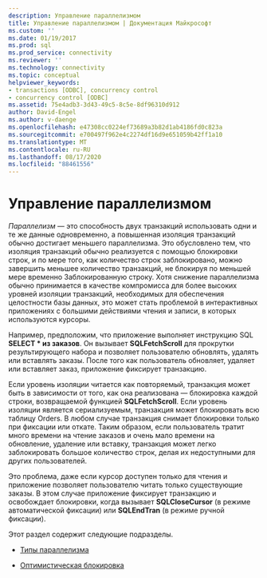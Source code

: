 ```yaml
---
description: Управление параллелизмом
title: Управление параллелизмом | Документация Майкрософт
ms.custom: ''
ms.date: 01/19/2017
ms.prod: sql
ms.prod_service: connectivity
ms.reviewer: ''
ms.technology: connectivity
ms.topic: conceptual
helpviewer_keywords:
- transactions [ODBC], concurrency control
- concurrency control [ODBC]
ms.assetid: 75e4adb3-3d43-49c5-8c5e-8df96310d912
author: David-Engel
ms.author: v-daenge
ms.openlocfilehash: e47308cc0224ef73689a3b82d1ab4186fd0c823a
ms.sourcegitcommit: e700497f962e4c2274df16d9e651059b42ff1a10
ms.translationtype: MT
ms.contentlocale: ru-RU
ms.lasthandoff: 08/17/2020
ms.locfileid: "88461556"
---
```

# <a name="concurrency-control"></a>Управление параллелизмом
*Параллелизм* — это способность двух транзакций использовать одни и те же данные одновременно, а повышенная изоляция транзакций обычно достигает меньшего параллелизма. Это обусловлено тем, что изоляция транзакций обычно реализуется с помощью блокировки строк, и по мере того, как количество строк заблокировано, можно завершить меньшее количество транзакций, не блокируя по меньшей мере временно Заблокированную строку. Хотя снижение параллелизма обычно принимается в качестве компромисса для более высоких уровней изоляции транзакций, необходимых для обеспечения целостности базы данных, это может стать проблемой в интерактивных приложениях с большими действиями чтения и записи, в которых используются курсоры.  
  
 Например, предположим, что приложение выполняет инструкцию SQL **SELECT \* из заказов**. Он вызывает **SQLFetchScroll** для прокрутки результирующего набора и позволяет пользователю обновлять, удалять или вставлять заказы. После того как пользователь обновляет, удаляет или вставляет заказ, приложение фиксирует транзакцию.  
  
 Если уровень изоляции читается как повторяемый, транзакция может быть в зависимости от того, как она реализована — блокировка каждой строки, возвращаемой функцией **SQLFetchScroll**. Если уровень изоляции является сериализуемым, транзакция может блокировать всю таблицу Orders. В любом случае транзакция снимает блокировки только при фиксации или откате. Таким образом, если пользователь тратит много времени на чтение заказов и очень мало времени на обновление, удаление или вставку, транзакция может легко заблокировать большое количество строк, делая их недоступными для других пользователей.  
  
 Это проблема, даже если курсор доступен только для чтения и приложение позволяет пользователю читать только существующие заказы. В этом случае приложение фиксирует транзакцию и освобождает блокировки, когда вызывает **SQLCloseCursor** (в режиме автоматической фиксации) или **SQLEndTran** (в режиме ручной фиксации).  
  
 Этот раздел содержит следующие подразделы.  
  
-   [Типы параллелизма](../../../odbc/reference/develop-app/concurrency-types.md)  
  
-   [Оптимистическая блокировка](../../../odbc/reference/develop-app/optimistic-concurrency.md)
